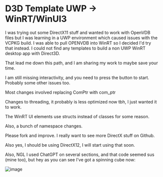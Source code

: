 <H1>D3D Template UWP -> WinRT/WinUI3</H1>

I was trying out some DirectX11 stuff and wanted to work with OpenVDB files but I was learning in a UWP environment which caused issues with the VCPKG build.
I was able to pull OPENVDB into WinRT so I decided I'd try that instead.
I could not find any templates to build a non UWP WinRT desktop app with Direct3D.

That lead me down this path, and I am sharing my work to maybe save your time.

I am still missing interactivity, and you need to press the button to start.
Probably some other issues too.

Most changes involved replacing ComPtr with com_ptr

Changes to threading, it probably is less optimized now tbh, I just wanted it to work.

The WinRT UI elements use structs instead of classes for some reason.

Also, a bunch of namespace changes.

Please fork and improve. I really want to see more DirectX stuff on Github.

Also yes, I should be using DirectX12, I will start using that soon.

Also, NGL I used ChatGPT on several sections, and that code seemed sus (mine too), but hey as you can see I've got a spinning cube now:

![image](https://github.com/mcgrottys/WnUID3D/assets/8999072/82b31051-c3b5-49eb-8d97-260b105bc418)
